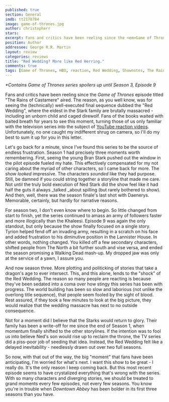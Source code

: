 ```yaml
---
published: true
section: General
imdb: tt2178784
image: game-of-thrones.jpg
author: christopherr 
stars: 
excerpt: Fans and critics have been reeling since the <em>Game of Thrones</em> episode titled &ldquo;The Rains of Castamere&rdquo; aired.
position: Author
addressee: George R.R. Martin
layout: review
categories: reviews
title: "Red Wedding? More like Red Herring."
comments: true
tags: [Game of Thrones, HBO, reaction, Red Wedding, Shownotes, The Rains of Castamere, TV, video]
---
```

_*Contains Game of Thrones series spoilers up until Season 3, Episode 9_

Fans and critics have been reeling since the _Game of Thrones_ episode titled "The Rains of Castamere" aired. The reason, as you well know, was for seeing the (technically) well-executed final sequence dubbed the "Red Wedding", where the eldest in the Stark family are brutally massacred - including an unborn child and caged direwolf. Fans of the books waited with baited breath for years to see this moment, turning those of us only familiar with the television series into the subject of [YouTube reaction videos][1]. Unfortunately, no one caught my indifferent shrug on camera, so I'll do my best to sum it up for you in this letter.

   [1]: http://www.youtube.com/watch?v=78juOpTM3tE

Let's go back for a minute, since I've found this series to be the source of endless frustration. Season 1 had precisely three moments worth remembering. First, seeing the young Bran Stark pushed out the window in the pilot episode fueled my hate. This effectively compensated for my not caring about the myriad of other characters, so I came back for more. The show _looked_ impressive. The characters _sounded_ like they had purpose. Still, be damned if you could string together a storyline that made me care. Not until the truly bold execution of Ned Stark did the show feel like it had half the guts it always _talked _about spilling (but rarely bothered to show). And then, well, there was the season finale's last shot with Daenerys. Memorable, certainly, but hardly for narrative reasons.

For season two, I don't even know where to begin. So little changed from start to finish, yet the series continued to amass an army of followers faster and more illogically than the Khaleesi. Episode 9 was again the only standout, but only because the show finally focused on a single story. Tyrion helped fend off an invading army, resulting in a scratch on his face and added frustration to his diminutive position in the Lannister House. In other words, nothing changed. You killed off a few secondary characters, shifted people from The North a bit further south and vise versa, and ended the season promising a Walking Dead mash-up. My dropped jaw was only at the service of a yawn, I assure you.

And now season three. More plotting and politicking of stories that take a dragon's age to ever intersect. This, and this alone, lends to the "shock" of the Red Wedding. The reason so many people are reacting is because they've been sedated into a coma over how stingy this series has been with progress. The world building has been so slow and laborious (not unlike the overlong title sequence), that people seem fooled by the sight of blood. Rest assured, if they took a few minutes to look at the big picture, they would realize that the wedding massacre has next to no outside consequence.

Not for a moment did I believe that the Starks would return to glory. Their family has been a write-off for me since the end of Season 1, when momentum finally shifted to the other storylines. If the intention was to fool us into believe Ned's son would rise up to reclaim the throne, the TV series did a piss-poor job of seeding that idea. Instead, the Red Wedding felt like a delayed inevitability - needlessly drawn out over two full seasons.

So now, with that out of the way, the big "moment" that fans have been anticipating, I'm worried for what's next. I want this show to be great - I really do. It's the only reason I keep coming back. But this most recent episode seems to have crystalized everything that's wrong with the series. With so many characters and diverging stories, we should be treated to grand moments every few episodes, not every few seasons. You know you're in trouble when _Downtown Abbey_ has been bolder in its first three seasons than you have.
